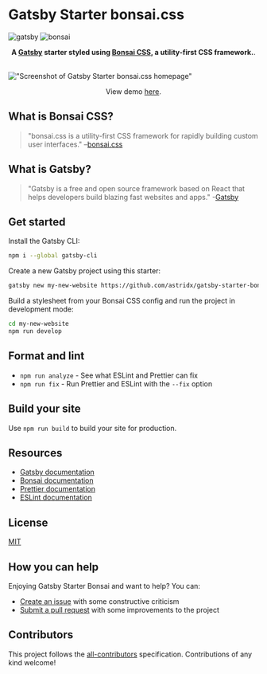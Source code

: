 # Gatsby Starter bonsai.css

![gatsby](https://user-images.githubusercontent.com/9974686/98038569-a0777400-1e1d-11eb-8bb5-1612bdadef95.png)
![bonsai](https://user-images.githubusercontent.com/9974686/98038570-a1100a80-1e1d-11eb-8858-2d322712cfc4.png)

<div align="center">
  <strong>A <a href="https://www.gatsbyjs.org/">Gatsby</a> starter styled using <a href="https://bonsaicss.com/">Bonsai CSS</a>, a utility-first CSS framework.</strong>.
  <br />
  <br />
</div>
  
!["Screenshot of Gatsby Starter bonsai.css homepage"](https://user-images.githubusercontent.com/9974686/98039179-9609aa00-1e1e-11eb-9a78-0cc70057b909.png)
  
<p align="center">View demo <a href="https://astridx.github.io/gatsbystarter/gatsby-starter-bonsaicss">here</a>.</p>

## What is Bonsai CSS?

> "bonsai.css is a utility-first CSS framework for rapidly building custom user interfaces."
> –[bonsai.css](https://bonsaicss.com)

## What is Gatsby?

> "Gatsby is a free and open source framework based on React that helps developers build blazing fast websites and apps." -[Gatsby](https://www.gatsbyjs.org/)

## Get started

Install the Gatsby CLI:

```sh
npm i --global gatsby-cli
```

Create a new Gatsby project using this starter:

```sh
gatsby new my-new-website https://github.com/astridx/gatsby-starter-bonsaicss
```

Build a stylesheet from your Bonsai CSS config and run the project in development mode:

```sh
cd my-new-website
npm run develop
```

## Format and lint

- `npm run analyze` - See what ESLint and Prettier can fix
- `npm run fix` - Run Prettier and ESLint with the `--fix` option

## Build your site

Use `npm run build` to build your site for production.

## Resources

- [Gatsby documentation](https://www.gatsbyjs.org/docs/)
- [Bonsai documentation](https://bonsaicss.com/)
- [Prettier documentation](https://prettier.io/docs/en/index.html)
- [ESLint documentation](https://eslint.org/docs/user-guide/configuring)

## License

[MIT](https://github.com/astridx/gatsby-starter-bonsai/blob/master/LICENSE.md)

## How you can help

Enjoying Gatsby Starter Bonsai and want to help? You can:

- [Create an issue](https://github.com/astridx/gatsby-starter-bonsaicss/issues/new) with some constructive criticism
- [Submit a pull request](https://github.com/astridx/gatsby-starter-bonsaicss/compare) with some improvements to the project

## Contributors

This project follows the [all-contributors](https://github.com/all-contributors/all-contributors) specification. Contributions of any kind welcome!
